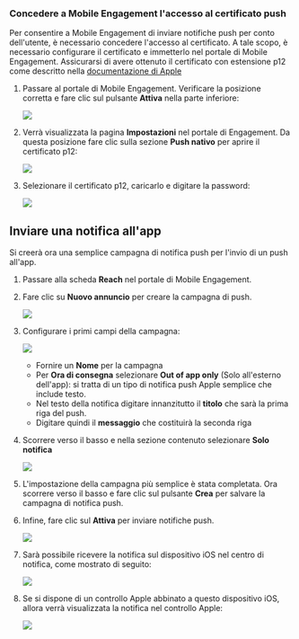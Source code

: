 ### <a name="grant-access-to-your-push-certificate-to-mobile-engagement"></a>Concedere a Mobile Engagement l'accesso al certificato push
Per consentire a Mobile Engagement di inviare notifiche push per conto dell'utente, è necessario concedere l'accesso al certificato. A tale scopo, è necessario configurare il certificato e immetterlo nel portale di Mobile Engagement. Assicurarsi di avere ottenuto il certificato con estensione p12 come descritto nella [documentazione di Apple](https://developer.apple.com/library/prerelease/ios/documentation/IDEs/Conceptual/AppDistributionGuide/AddingCapabilities/AddingCapabilities.html#//apple_ref/doc/uid/TP40012582-CH26-SW6)

1. Passare al portale di Mobile Engagement. Verificare la posizione corretta e fare clic sul pulsante **Attiva** nella parte inferiore:
   
    ![](./media/mobile-engagement-create-app-in-portal-new/engage-button.png)
2. Verrà visualizzata la pagina **Impostazioni** nel portale di Engagement. Da questa posizione fare clic sulla sezione **Push nativo** per aprire il certificato p12:
   
    ![](./media/mobile-engagement-ios-send-push/engagement-portal.png)
3. Selezionare il certificato p12, caricarlo e digitare la password:
   
    ![](./media/mobile-engagement-ios-send-push/native-push-settings.png)

## <a id="send"></a>Inviare una notifica all'app
Si creerà ora una semplice campagna di notifica push per l'invio di un push all'app.

1. Passare alla scheda **Reach** nel portale di Mobile Engagement.
2. Fare clic su **Nuovo annuncio** per creare la campagna di push.
   
    ![](./media/mobile-engagement-ios-send-push/new-announcement.png)
3. Configurare i primi campi della campagna:
   
    ![](./media/mobile-engagement-ios-send-push/campaign-first-params.png)
   
   * Fornire un **Nome** per la campagna 
   * Per **Ora di consegna** selezionare **Out of app only** (Solo all'esterno dell'app): si tratta di un tipo di notifica push Apple semplice che include testo.
   * Nel testo della notifica digitare innanzitutto il **titolo** che sarà la prima riga del push.
   * Digitare quindi il **messaggio** che costituirà la seconda riga
4. Scorrere verso il basso e nella sezione contenuto selezionare **Solo notifica**
   
    ![](./media/mobile-engagement-ios-send-push/campaign-content.png)
5. L'impostazione della campagna più semplice è stata completata. Ora scorrere verso il basso e fare clic sul pulsante **Crea** per salvare la campagna di notifica push. 
6. Infine, fare clic sul **Attiva** per inviare notifiche push. 
   
    ![](./media/mobile-engagement-ios-send-push/campaign-activate.png)
7. Sarà possibile ricevere la notifica sul dispositivo iOS nel centro di notifica, come mostrato di seguito:
   
    ![](./media/mobile-engagement-ios-send-push/iphone-notification.png)
8. Se si dispone di un controllo Apple abbinato a questo dispositivo iOS, allora verrà visualizzata la notifica nel controllo Apple:
   
    ![](./media/mobile-engagement-ios-send-push/apple-watch.png)

